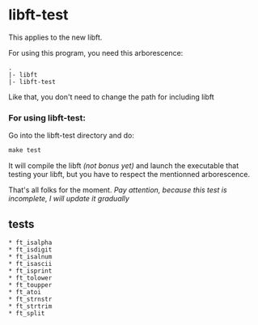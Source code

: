 libft-test
==========

This applies to the new libft.

For using this program, you need this arborescence:

```shell
.
|- libft
|- libft-test
```
 
Like that, you don't need to change the path for including libft

### For using libft-test:

Go into the libft-test directory and do:

 ```Makefile
 make test
 ```
It will compile the libft *(not bonus yet)* and launch the executable that testing
your libft, but you have to respect the mentionned arborescence.

That's all folks for the moment.
*Pay attention, because this test is incomplete, I will update it gradually*

tests
-----
	* ft_isalpha
	* ft_isdigit
	* ft_isalnum
	* ft_isascii
	* ft_isprint 
	* ft_tolower
	* ft_toupper
	* ft_atoi
	* ft_strnstr
	* ft_strtrim
	* ft_split
